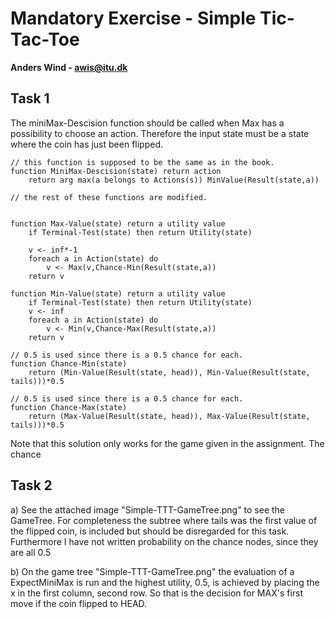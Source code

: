 # Mandatory Exercise - Simple Tic-Tac-Toe
**Anders Wind - awis@itu.dk**
## Task 1

The miniMax-Descision function should be called when Max has a possibility to choose an action. Therefore the input state must be a state where the coin has just been flipped.

    // this function is supposed to be the same as in the book.
    function MiniMax-Descision(state) return action
        return arg max(a belongs to Actions(s)) MinValue(Result(state,a))

    // the rest of these functions are modified.


    function Max-Value(state) return a utility value
        if Terminal-Test(state) then return Utility(state)

        v <- inf*-1
        foreach a in Action(state) do
            v <- Max(v,Chance-Min(Result(state,a))
        return v

    function Min-Value(state) return a utility value
        if Terminal-Test(state) then return Utility(state)
        v <- inf
        foreach a in Action(state) do
            v <- Min(v,Chance-Max(Result(state,a))
        return v

    // 0.5 is used since there is a 0.5 chance for each.
    function Chance-Min(state)
        return (Min-Value(Result(state, head)), Min-Value(Result(state, tails)))*0.5

    // 0.5 is used since there is a 0.5 chance for each.
    function Chance-Max(state)
        return (Max-Value(Result(state, head)), Max-Value(Result(state, tails)))*0.5

Note that this solution only works for the game given in the assignment. The chance

## Task 2
a)
See the attached image "Simple-TTT-GameTree.png" to see the GameTree. For completeness the subtree where tails was the first value of the flipped coin, is included but should be disregarded for this task. Furthermore I have not written probability on the chance nodes, since they are all 0.5

b)
On the game tree "Simple-TTT-GameTree.png" the evaluation of a ExpectMiniMax is run and the highest utility, 0.5, is achieved by placing the x in the first column, second row.
So that is the decision for MAX's first move if the coin flipped to HEAD.
